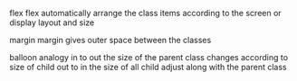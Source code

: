 
flex
    flex automatically arrange the class items according to the screen or display layout and size 

margin
    margin gives outer space between the classes

balloon analogy
    in to out the size of the parent class changes according to size of child
    out to in the size of all child adjust along with the parent class